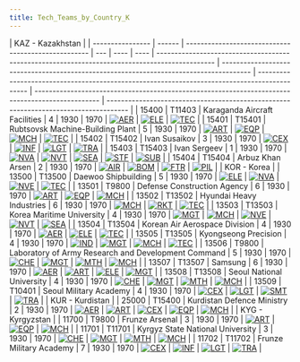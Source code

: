 ```yaml
---
title: Tech_Teams_by_Country_K
---
```


| KAZ - Kazakhstan |
| ---------------- | ------ | --------------------------------------------------- | --- | ---- | ---- | ---------------------------------------------------------------------------------------------- | -------------------------------------------------------------------------------------- | -------------------------------------------------------------------------------------------- | ------------------------------------------------------------------------------------------------ | ------------------------------------------------------------------------------------ |
| 15400            | T11403 | Karaganda Aircraft Facilities                       | 4   | 1930 | 1970 | [![AER](/images/a/a1/Aeronautics.png)](/wiki/File:Aeronautics.png "AER")                       | [![ELE](/images/d/dd/Electronics.png)](/wiki/File:Electronics.png "ELE")               | [![TEC](/images/9/9d/Technical_efficiency.png)](/wiki/File:Technical_efficiency.png "TEC")   |
| 15401            | T15401 | Rubtsovsk Machine-Building Plant                    | 5   | 1930 | 1970 | [![ART](/images/d/d8/Artillery.png)](/wiki/File:Artillery.png "ART")                           | [![EQP](/images/2/20/General_equipment.png)](/wiki/File:General_equipment.png "EQP")   | [![MCH](/images/a/a1/Mechanics.png)](/wiki/File:Mechanics.png "MCH")                         | [![TEC](/images/9/9d/Technical_efficiency.png)](/wiki/File:Technical_efficiency.png "TEC")       |
| 15402            | T15402 | Ivan Susaikov                                       | 3   | 1930 | 1970 | [![CEX](/images/b/bc/Centralized_execution.png)](/wiki/File:Centralized_execution.png "CEX")   | [![INF](/images/b/be/Infantry_focus.png)](/wiki/File:Infantry_focus.png "INF")         | [![LGT](/images/1/1d/Large_unit_tactics.png)](/wiki/File:Large_unit_tactics.png "LGT")       | [![TRA](/images/b/b1/Training.png)](/wiki/File:Training.png "TRA")                               |
| 15403            | T15403 | Ivan Sergeev                                        | 1   | 1930 | 1970 | [![NVA](/images/e/ea/Naval_artillery.png)](/wiki/File:Naval_artillery.png "NVA")               | [![NVT](/images/1/10/Naval_training.png)](/wiki/File:Naval_training.png "NVT")         | [![SEA](/images/2/22/Seamanship.png)](/wiki/File:Seamanship.png "SEA")                       | [![STF](/images/4/48/Small_taskforce_tactics.png)](/wiki/File:Small_taskforce_tactics.png "STF") | [![SUB](/images/6/61/Submarine_tactics.png)](/wiki/File:Submarine_tactics.png "SUB") |
| 15404            | T15404 | Arbuz Khan Arsen                                    | 2   | 1930 | 1970 | [![AIR](/images/8/87/Aircraft_testing.png)](/wiki/File:Aircraft_testing.png "AIR")             | [![BOM](/images/2/26/Bomber_tactics.png)](/wiki/File:Bomber_tactics.png "BOM")         | [![FTR](/images/8/8a/Fighter_tactics.png)](/wiki/File:Fighter_tactics.png "FTR")             | [![PIL](/images/6/6b/Piloting.png)](/wiki/File:Piloting.png "PIL")                               |
| KOR - Korea      |
| 13500            | T13500 | Daewoo Shipbuilding                                 | 5   | 1930 | 1970 | [![ELE](/images/d/dd/Electronics.png)](/wiki/File:Electronics.png "ELE")                       | [![NVA](/images/e/ea/Naval_artillery.png)](/wiki/File:Naval_artillery.png "NVA")       | [![NVE](/images/0/09/Naval_engineering.png)](/wiki/File:Naval_engineering.png "NVE")         | [![TEC](/images/9/9d/Technical_efficiency.png)](/wiki/File:Technical_efficiency.png "TEC")       |
| 13501            | T9800  | Defense Construction Agency                         | 6   | 1930 | 1970 | [![ART](/images/d/d8/Artillery.png)](/wiki/File:Artillery.png "ART")                           | [![EQP](/images/2/20/General_equipment.png)](/wiki/File:General_equipment.png "EQP")   | [![MCH](/images/a/a1/Mechanics.png)](/wiki/File:Mechanics.png "MCH")                         |
| 13502            | T13502 | Hyundai Heavy Industries                            | 6   | 1930 | 1970 | [![MCH](/images/a/a1/Mechanics.png)](/wiki/File:Mechanics.png "MCH")                           | [![RKT](/images/5/51/Rocketry.png)](/wiki/File:Rocketry.png "RKT")                     | [![TEC](/images/9/9d/Technical_efficiency.png)](/wiki/File:Technical_efficiency.png "TEC")   |
| 13503            | T13503 | Korea Maritime University                           | 4   | 1930 | 1970 | [![MGT](/images/c/c7/Management.png)](/wiki/File:Management.png "MGT")                         | [![MCH](/images/a/a1/Mechanics.png)](/wiki/File:Mechanics.png "MCH")                   | [![NVE](/images/0/09/Naval_engineering.png)](/wiki/File:Naval_engineering.png "NVE")         | [![NVT](/images/1/10/Naval_training.png)](/wiki/File:Naval_training.png "NVT")                   | [![SEA](/images/2/22/Seamanship.png)](/wiki/File:Seamanship.png "SEA")               |
| 13504            | T13504 | Korean Air Aerospace Division                       | 4   | 1930 | 1970 | [![AER](/images/a/a1/Aeronautics.png)](/wiki/File:Aeronautics.png "AER")                       | [![ELE](/images/d/dd/Electronics.png)](/wiki/File:Electronics.png "ELE")               | [![TEC](/images/9/9d/Technical_efficiency.png)](/wiki/File:Technical_efficiency.png "TEC")   |
| 13505            | T13505 | Kyongseong Precision                                | 4   | 1930 | 1970 | [![IND](/images/7/79/Industrial_engineering.png)](/wiki/File:Industrial_engineering.png "IND") | [![MGT](/images/c/c7/Management.png)](/wiki/File:Management.png "MGT")                 | [![MCH](/images/a/a1/Mechanics.png)](/wiki/File:Mechanics.png "MCH")                         | [![TEC](/images/9/9d/Technical_efficiency.png)](/wiki/File:Technical_efficiency.png "TEC")       |
| 13506            | T9800  | Laboratory of Army Research and Development Command | 5   | 1930 | 1970 | [![CHE](/images/1/19/Chemistry.png)](/wiki/File:Chemistry.png "CHE")                           | [![MGT](/images/c/c7/Management.png)](/wiki/File:Management.png "MGT")                 | [![MTH](/images/7/79/Mathematics.png)](/wiki/File:Mathematics.png "MTH")                     | [![MCH](/images/a/a1/Mechanics.png)](/wiki/File:Mechanics.png "MCH")                             |
| 13507            | T13507 | Samsung                                             | 6   | 1930 | 1970 | [![AER](/images/a/a1/Aeronautics.png)](/wiki/File:Aeronautics.png "AER")                       | [![ART](/images/d/d8/Artillery.png)](/wiki/File:Artillery.png "ART")                   | [![ELE](/images/d/dd/Electronics.png)](/wiki/File:Electronics.png "ELE")                     | [![MGT](/images/c/c7/Management.png)](/wiki/File:Management.png "MGT")                           |
| 13508            | T13508 | Seoul National University                           | 4   | 1930 | 1970 | [![CHE](/images/1/19/Chemistry.png)](/wiki/File:Chemistry.png "CHE")                           | [![MGT](/images/c/c7/Management.png)](/wiki/File:Management.png "MGT")                 | [![MTH](/images/7/79/Mathematics.png)](/wiki/File:Mathematics.png "MTH")                     | [![MCH](/images/a/a1/Mechanics.png)](/wiki/File:Mechanics.png "MCH")                             |
| 13509            | T10401 | Seoul Military Academy                              | 4   | 1930 | 1970 | [![CEX](/images/b/bc/Centralized_execution.png)](/wiki/File:Centralized_execution.png "CEX")   | [![LGT](/images/1/1d/Large_unit_tactics.png)](/wiki/File:Large_unit_tactics.png "LGT") | [![SMT](/images/2/2f/Small_unit_tactics.png)](/wiki/File:Small_unit_tactics.png "SMT")       | [![TRA](/images/b/b1/Training.png)](/wiki/File:Training.png "TRA")                               |
| KUR - Kurdistan  |
| 25000            | T15400 | Kurdistan Defence Ministry                          | 2   | 1930 | 1970 | [![AER](/images/a/a1/Aeronautics.png)](/wiki/File:Aeronautics.png "AER")                       | [![ART](/images/d/d8/Artillery.png)](/wiki/File:Artillery.png "ART")                   | [![CEX](/images/b/bc/Centralized_execution.png)](/wiki/File:Centralized_execution.png "CEX") | [![EQP](/images/2/20/General_equipment.png)](/wiki/File:General_equipment.png "EQP")             | [![MCH](/images/a/a1/Mechanics.png)](/wiki/File:Mechanics.png "MCH")                 |
| KYG - Kyrgyzstan |
| 11700            | T9800  | Frunze Arsenal                                      | 3   | 1930 | 1970 | [![ART](/images/d/d8/Artillery.png)](/wiki/File:Artillery.png "ART")                           | [![EQP](/images/2/20/General_equipment.png)](/wiki/File:General_equipment.png "EQP")   | [![MCH](/images/a/a1/Mechanics.png)](/wiki/File:Mechanics.png "MCH")                         |
| 11701            | T11701 | Kyrgyz State National University                    | 3   | 1930 | 1970 | [![CHE](/images/1/19/Chemistry.png)](/wiki/File:Chemistry.png "CHE")                           | [![MGT](/images/c/c7/Management.png)](/wiki/File:Management.png "MGT")                 | [![MTH](/images/7/79/Mathematics.png)](/wiki/File:Mathematics.png "MTH")                     | [![MCH](/images/a/a1/Mechanics.png)](/wiki/File:Mechanics.png "MCH")                             |
| 11702            | T11702 | Frunze Military Academy                             | 7   | 1930 | 1970 | [![CEX](/images/b/bc/Centralized_execution.png)](/wiki/File:Centralized_execution.png "CEX")   | [![INF](/images/b/be/Infantry_focus.png)](/wiki/File:Infantry_focus.png "INF")         | [![LGT](/images/1/1d/Large_unit_tactics.png)](/wiki/File:Large_unit_tactics.png "LGT")       | [![TRA](/images/b/b1/Training.png)](/wiki/File:Training.png "TRA")                               |
